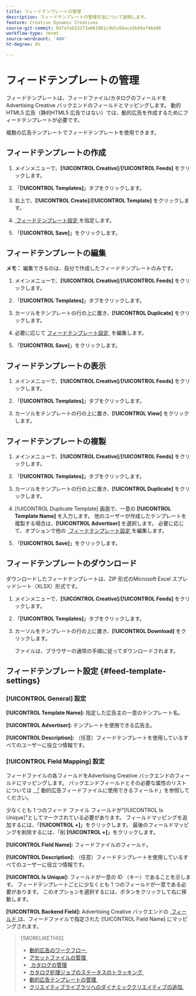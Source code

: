 ```yaml
---
title: フィードテンプレートの管理
description: フィードテンプレートの管理方法について説明します。
feature: Creative Dynamic Creatives
source-git-commit: 0d7a7ab23173a061961c4b5c66ace5b69a746e86
workflow-type: tm+mt
source-wordcount: '404'
ht-degree: 0%

---
```


# フィードテンプレートの管理

<!-- I have a "Retail" feed template that was created by rkarthik@adobe. Ask product if this is available to all clients or just internal.  -->

<!-- We have a finite set of supported fields on the backend. I need to include that info in an appendix. -->

フィードテンプレートは、フィードファイル/カタログのフィールドをAdvertising Creative バックエンドのフィールドとマッピングします。 動的HTML5 広告（静的HTML5 広告ではない）では、動的広告を作成するためにフィードテンプレートが必要です。

複数の広告テンプレートでフィードテンプレートを使用できます。

## フィードテンプレートの作成

1. メインメニューで、**[!UICONTROL Creative]**/**[!UICONTROL Feeds]** をクリックします。

1. 「**[!UICONTROL Templates]**」タブをクリックします。

1. 右上で、**[!UICONTROL Create]**/**[!UICONTROL Template]** をクリックします。

1. [&#x200B; フィードテンプレート設定 &#x200B;](#feed-template-settings) を指定します。

1. 「**[!UICONTROL Save]**」をクリックします。

## フィードテンプレートの編集

**メモ：** 編集できるのは、自分で作成したフィードテンプレートのみです。

1. メインメニューで、**[!UICONTROL Creative]**/**[!UICONTROL Feeds]** をクリックします。

1. 「**[!UICONTROL Templates]**」タブをクリックします。

1. カーソルをテンプレートの行の上に置き、**[!UICONTROL Duplicate]** をクリックします。

1. 必要に応じて [&#x200B; フィードテンプレート設定 &#x200B;](#feed-template-settings) を編集します。

1. 「**[!UICONTROL Save]**」をクリックします。

## フィードテンプレートの表示

1. メインメニューで、**[!UICONTROL Creative]**/**[!UICONTROL Feeds]** をクリックします。

1. 「**[!UICONTROL Templates]**」タブをクリックします。

1. カーソルをテンプレートの行の上に置き、**[!UICONTROL View]** をクリックします。

## フィードテンプレートの複製

1. メインメニューで、**[!UICONTROL Creative]**/**[!UICONTROL Feeds]** をクリックします。

1. 「**[!UICONTROL Templates]**」タブをクリックします。

1. カーソルをテンプレートの行の上に置き、**[!UICONTROL Duplicate]** をクリックします。

1. [!UICONTROL Duplicate Template] 画面で、一意の **[!UICONTROL Template Name]** を入力します。 他のユーザーが作成したテンプレートを複製する場合は、**[!UICONTROL Advertiser]** を選択します。 必要に応じて、オプションで他の [&#x200B; フィードテンプレート設定 &#x200B;](#feed-template-settings) を編集します。

1. 「**[!UICONTROL Save]**」をクリックします。

## フィードテンプレートのダウンロード

ダウンロードしたフィードテンプレートは、ZIP 形式のMicrosoft Excel スプレッドシート（XLSX）形式です。

1. メインメニューで、**[!UICONTROL Creative]**/**[!UICONTROL Feeds]** をクリックします。

1. 「**[!UICONTROL Templates]**」タブをクリックします。

1. カーソルをテンプレートの行の上に置き、**[!UICONTROL Download]** をクリックします。

   ファイルは、ブラウザーの通常の手順に従ってダウンロードされます。

## フィードテンプレート設定 {#feed-template-settings}

### [!UICONTROL General] 設定

**[!UICONTROL Template Name]:** 指定した広告主の一意のテンプレート名。

**[!UICONTROL Advertiser]:** テンプレートを使用できる広告主。

**[!UICONTROL Description]:** （任意）フィードテンプレートを使用しているすべてのユーザーに役立つ情報です。

### [!UICONTROL Field Mapping] 設定

フィードファイルの各フィールドをAdvertising Creative バックエンドのフィールドにマッピングします。 バックエンドフィールドとその必要な属性のリストについては [&#x200B; 「](/help/creative/appendix-available-feed-fields.md) 動的広告フィードファイルに使用できるフィールド」を参照してください。<!-- Check w/product: What is displayed where in the UI/reports and published ads? -->

少なくとも 1 つのフィード ファイル フィールドが&quot;[!UICONTROL Is Unique]&quot;としてマークされている必要があります。 フィールドマッピングを追加するには、「**[!UICONTROL +]**」をクリックします。 最後のフィールドマッピングを削除するには、「削 **[!UICONTROL +]**」をクリックします。

**[!UICONTROL Field Name]:** フィードファイルのフィールド。

**[!UICONTROL Description]:** （任意）フィードテンプレートを使用しているすべてのユーザーに役立つ情報です。

**[!UICONTROL Is Unique]:** フィールドが一意の ID （キー）であることを示します。 フィードテンプレートごとに少なくとも 1 つのフィールドが一意である必要があります。 このオプションを選択するには、ボタンをクリックして右に移動します。<!-- **Note: The unique identifier is different from the feed "trigger" in experience settings. -->

**[!UICONTROL Backend Field]:** Advertising Creative バックエンドの [&#x200B; フィールド &#x200B;](/help/creative/appendix-available-feed-fields.md) は、フィードファイルで指定された [!UICONTROL Field Name] にマッピングされます。

>[!MORELIKETHIS]
>
>* [&#x200B; 動的広告のワークフロー &#x200B;](/help/creative/introduction/workflow-dynamic-ads.md)
>* [&#x200B; アセットファイルの管理 &#x200B;](/help/creative/feeds/asset-manage.md)
>* [&#x200B; カタログの管理 &#x200B;](/help/creative/feeds/catalog-manage.md)
>* [&#x200B; カタログ処理ジョブのステータスのトラッキング &#x200B;](/help/creative/feeds/job-status-track.md)
>* [&#x200B; 動的広告テンプレートの管理 &#x200B;](/help/creative/ad-templates/ad-template-manage.md)
>* [&#x200B; クリエイティブライブラリへのダイナミッククリエイティブの追加 &#x200B;](/help/creative/creative-libraries/creative-add-dynamic.md)
